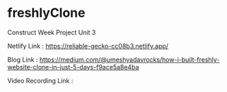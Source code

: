 # freshlyClone
Construct Week Project Unit 3

Netlify Link : https://reliable-gecko-cc08b3.netlify.app/

Blog Link : https://medium.com/@umeshyadavrocks/how-i-built-freshly-website-clone-in-just-5-days-f9ace5a8e4ba

Video Recording Link : 
